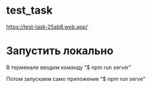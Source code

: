 # test_task

https://test-task-25ab8.web.app/

# Запустить локально 

В терменале вводим команду "$ npm run server"

Потом запускаем само приложение "$ npm run serve"